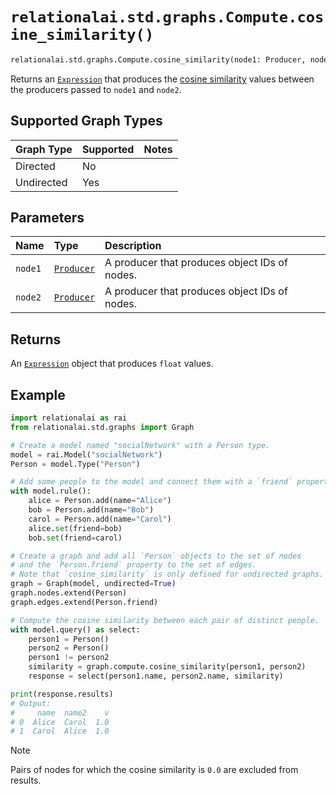 # `relationalai.std.graphs.Compute.cosine_similarity()`

```python
relationalai.std.graphs.Compute.cosine_similarity(node1: Producer, node2: Producer) -> Expression
```

Returns an [`Expression`](../../../Expression.md) that produces the
[cosine similarity](https://en.wikipedia.org/wiki/Cosine_similarity) values
between the producers passed to `node1` and `node2`.

## Supported Graph Types

| Graph Type | Supported | Notes |
| :--- | :--- | :------ |
| Directed | No |   |
| Undirected | Yes |   |

## Parameters

| Name | Type | Description |
| :--- | :--- | :------ |
| `node1` | [`Producer`](../../../Producer/README.md) | A producer that produces object IDs of nodes. |
| `node2` | [`Producer`](../../../Producer/README.md) | A producer that produces object IDs of nodes. |

## Returns

An [`Expression`](../../../Expression.md) object that produces `float` values.

## Example

```python
import relationalai as rai
from relationalai.std.graphs import Graph

# Create a model named "socialNetwork" with a Person type.
model = rai.Model("socialNetwork")
Person = model.Type("Person")

# Add some people to the model and connect them with a `friend` property.
with model.rule():
    alice = Person.add(name="Alice")
    bob = Person.add(name="Bob")
    carol = Person.add(name="Carol")
    alice.set(friend=bob)
    bob.set(friend=carol)

# Create a graph and add all `Person` objects to the set of nodes
# and the `Person.friend` property to the set of edges.
# Note that `cosine_similarity` is only defined for undirected graphs.
graph = Graph(model, undirected=True)
graph.nodes.extend(Person)
graph.edges.extend(Person.friend)

# Compute the cosine similarity between each pair of distinct people.
with model.query() as select:
    person1 = Person()
    person2 = Person()
    person1 != person2
    similarity = graph.compute.cosine_similarity(person1, person2)
    response = select(person1.name, person2.name, similarity)

print(response.results)
# Output:
#     name  name2    v
# 0  Alice  Carol  1.0
# 1  Carol  Alice  1.0
```

> [!NOTE]
> Pairs of nodes for which the cosine similarity is `0.0` are excluded from results.

